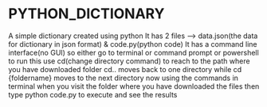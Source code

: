 # PYTHON_DICTIONARY
A simple dictionary created using python
It has 2 files --> data.json(the data for dictionary in json format) & code.py(python code)
It has a command line interface(no GUI) 
so either go to terminal or command prompt or powershell to run this
use cd(change directory command) to reach to the path where you have downloaded folder
cd.. moves back to one directory while cd {foldername} moves to the next directory
now using the commands in terminal when you visit the  folder where you have downloaded the files then type python code.py to execute and see the results
